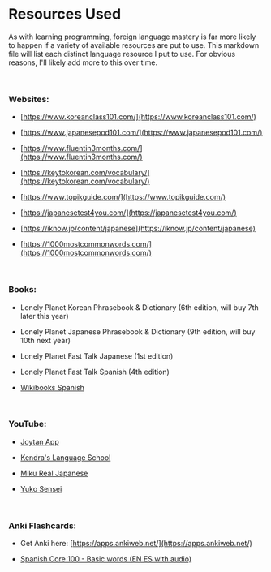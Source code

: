 # Resources Used

As with learning programming, foreign language mastery is far more likely to happen if a variety of available resources are put to use. This markdown file will list each distinct language resource I put to use. For obvious reasons, I'll likely add more to this over time.

&nbsp;

### Websites:

* [https://www.koreanclass101.com/](https://www.koreanclass101.com/)

* [https://www.japanesepod101.com/](https://www.japanesepod101.com/)

* [https://www.fluentin3months.com/](https://www.fluentin3months.com/)

* [https://keytokorean.com/vocabulary/](https://keytokorean.com/vocabulary/)

* [https://www.topikguide.com/](https://www.topikguide.com/)

* [https://japanesetest4you.com/](https://japanesetest4you.com/)

* [https://iknow.jp/content/japanese](https://iknow.jp/content/japanese)

* [https://1000mostcommonwords.com/](https://1000mostcommonwords.com/)

&nbsp;

### Books:

* Lonely Planet Korean Phrasebook & Dictionary (6th edition, will buy 7th later this year)

* Lonely Planet Japanese Phrasebook & Dictionary (9th edition, will buy 10th next year)

* Lonely Planet Fast Talk Japanese (1st edition)

* Lonely Planet Fast Talk Spanish (4th edition)

* [Wikibooks Spanish](https://en.wikibooks.org/wiki/Spanish)

&nbsp;

### YouTube:

* [Joytan App](https://www.youtube.com/channel/UC0bLbtTI9uni3bNRPIJQAqA)

* [Kendra's Language School](https://www.youtube.com/channel/UCTYQzAi6YOcgv2mkzsfzmpA/)

* [Miku Real Japanese](https://www.youtube.com/channel/UCsQCbl3a9FtYvA55BxdzYiQ)

* [Yuko Sensei](https://www.youtube.com/channel/UCf-ruwCgdtpCzuM7ODY5c9g)

&nbsp;

### Anki Flashcards:

* Get Anki here: [https://apps.ankiweb.net/](https://apps.ankiweb.net/)

* [Spanish Core 100 - Basic words (EN ES with audio)](https://ankiweb.net/shared/info/264662891)
